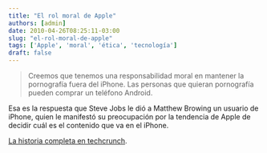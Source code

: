 ```yaml
---
title: "El rol moral de Apple"
authors: [admin]
date: 2010-04-26T08:25:11-03:00
slug: "el-rol-moral-de-apple"
tags: ['Apple', 'moral', 'ética', 'tecnología']
draft: false
---
```


> Creemos que tenemos una responsabilidad moral en mantener la
> pornografía fuera del iPhone. Las personas que quieran pornografía
> pueden comprar un teléfono Android.

Esa es la respuesta que Steve Jobs le dió a Matthew Browing un usuario
de iPhone, quien le manifestó su preocupación por la tendencia de Apple
de decidir cuál es el contenido que va en el iPhone.

[La historia completa en techcrunch](http://techcrunch.com/2010/04/19/steve-jobs-android-porn/).
